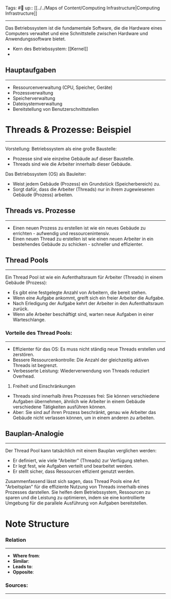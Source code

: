Tags: #🌿 
up:: [[../../Maps of Content/Computing Infrastructure|Computing Infrastructure]]

---
Das Betriebssystem ist die fundamentale Software, die die Hardware eines Computers verwaltet und eine Schnittstelle zwischen Hardware und Anwendungssoftware bietet.

- Kern des Betriebssystem: [[Kernel]]
- 

## Hauptaufgaben
---
- Ressourcenverwaltung (CPU, Speicher, Geräte)
- Prozessverwaltung
- Speicherverwaltung
- Dateisystemverwaltung
- Bereitstellung von Benutzerschnittstellen


# Threads & Prozesse: Beispiel
---
Vorstellung: Betriebssystem als eine große Baustelle:

- Prozesse sind wie einzelne Gebäude auf dieser Baustelle.
- Threads sind wie die Arbeiter innerhalb dieser Gebäude.

Das Betriebssystem (OS) als Bauleiter:

- Weist jedem Gebäude (Prozess) ein Grundstück (Speicherbereich) zu.
- Sorgt dafür, dass die Arbeiter (Threads) nur in ihrem zugewiesenen Gebäude (Prozess) arbeiten.

## Threads vs. Prozesse
---
- Einen neuen Prozess zu erstellen ist wie ein neues Gebäude zu errichten - aufwendig und ressourcenintensiv.
- Einen neuen Thread zu erstellen ist wie einen neuen Arbeiter in ein bestehendes Gebäude zu schicken - schneller und effizienter.

## Thread Pools
---
Ein Thread Pool ist wie ein Aufenthaltsraum für Arbeiter (Threads) in einem Gebäude (Prozess):
- Es gibt eine festgelegte Anzahl von Arbeitern, die bereit stehen.
- Wenn eine Aufgabe ankommt, greift sich ein freier Arbeiter die Aufgabe.
- Nach Erledigung der Aufgabe kehrt der Arbeiter in den Aufenthaltsraum zurück.
- Wenn alle Arbeiter beschäftigt sind, warten neue Aufgaben in einer Warteschlange.

### Vorteile des Thread Pools:
---
- Effizienter für das OS: Es muss nicht ständig neue Threads erstellen und zerstören.
- Bessere Ressourcenkontrolle: Die Anzahl der gleichzeitig aktiven Threads ist begrenzt.
- Verbesserte Leistung: Wiederverwendung von Threads reduziert Overhead.

1. Freiheit und Einschränkungen

- Threads sind innerhalb ihres Prozesses frei: Sie können verschiedene Aufgaben übernehmen, ähnlich wie Arbeiter in einem Gebäude verschiedene Tätigkeiten ausführen können.
- Aber: Sie sind auf ihren Prozess beschränkt, genau wie Arbeiter das Gebäude nicht verlassen können, um in einem anderen zu arbeiten.

## Bauplan-Analogie
---
Der Thread Pool kann tatsächlich mit einem Bauplan verglichen werden:

- Er definiert, wie viele "Arbeiter" (Threads) zur Verfügung stehen.
- Er legt fest, wie Aufgaben verteilt und bearbeitet werden.
- Er stellt sicher, dass Ressourcen effizient genutzt werden.

Zusammenfassend lässt sich sagen, dass Thread Pools eine Art "Arbeitsplan" für die effiziente Nutzung von Threads innerhalb eines Prozesses darstellen. Sie helfen dem Betriebssystem, Ressourcen zu sparen und die Leistung zu optimieren, indem sie eine kontrollierte Umgebung für die parallele Ausführung von Aufgaben bereitstellen.


# Note Structure
### Relation
---
- **Where from**:  
- **Similar**: 
- **Leads to**: 
- **Opposite**: 

### Sources:
---
